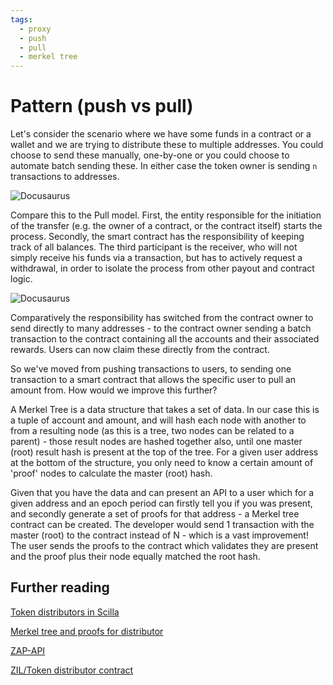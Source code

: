 ```yaml
---
tags:
  - proxy
  - push
  - pull
  - merkel tree
---
```


# Pattern (push vs pull)

Let's consider the scenario where we have some funds in a contract or a wallet and we are trying to distribute these to multiple addresses. You could choose to send these manually, one-by-one or you could choose to automate batch sending these. In either case the token owner is sending `n` transactions to addresses.

![Docusaurus](/img/recipes/patterns/push-diagram.png)

Compare this to the Pull model. First, the entity responsible for the initiation of the transfer (e.g. the owner of a contract, or the contract itself) starts the process. Secondly, the smart contract has the responsibility of keeping track of all balances. The third participant is the receiver, who will not simply receive his funds via a transaction, but has to actively request a withdrawal, in order to isolate the process from other payout and contract logic.

![Docusaurus](/img/recipes/patterns/pull-diagram.png)

Comparatively the responsibility has switched from the contract owner to send directly to many addresses - to the contract owner sending a batch transaction to the contract containing all the accounts and their associated rewards. Users can now claim these directly from the contract.

So we've moved from pushing transactions to users, to sending one transaction to a smart contract that allows the specific user to pull an amount from. How would we improve this further?

A Merkel Tree is a data structure that takes a set of data. In our case this is a tuple of account and amount, and will hash each node with another to from a resulting node (as this is a tree, two nodes can be related to a parent) - those result nodes are hashed together also, until one master (root) result hash is present at the top of the tree. For a given user address at the bottom of the structure, you only need to know a certain amount of 'proof' nodes to calculate the master (root) hash.

Given that you have the data and can present an API to a user which for a given address and an epoch period can firstly tell you if you was present, and secondly generate a set of proofs for that address - a Merkel tree contract can be created. The developer would send 1 transaction with the master (root) to the contract instead of N - which is a vast improvement! The user sends the proofs to the contract which validates they are present and the proof plus their node equally matched the root hash.

## Further reading

[Token distributors in Scilla](https://medium.com/builders-of-zilliqa/token-distributors-in-scilla-b37241f7466a)

[Merkel tree and proofs for distributor](https://medium.com/builders-of-zilliqa/merkle-tree-and-proofs-for-distributor-e9c54f737e9)

[ZAP-API](https://github.com/Switcheo/zap-api)

[ZIL/Token distributor contract](https://github.com/Switcheo/zwap-token/tree/master/contracts)
